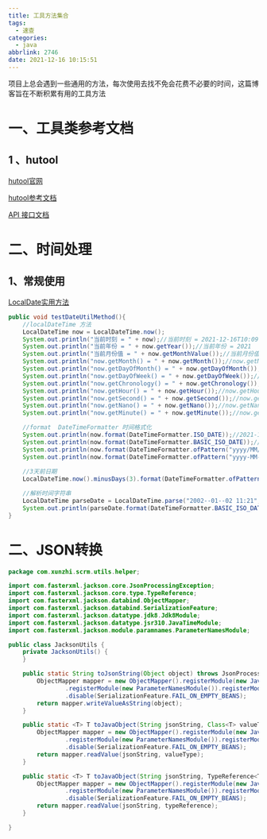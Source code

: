 ```yaml
---
title: 工具方法集合
tags:
  - 速查
categories:
  - java
abbrlink: 2746
date: 2021-12-16 10:15:51
---
```


项目上总会遇到一些通用的方法，每次使用去找不免会花费不必要的时间，这篇博客旨在不断积累有用的工具方法

<!--more-->

# 一、工具类参考文档

## 1 、hutool

[hutool官网](https://hutool.cn/)

[hutool参考文档](https://hutool.cn/docs/#/)

[API 接口文档](https://apidoc.gitee.com/dromara/hutool/)

# 二、时间处理

## 1、常规使用

[LocalDate实用方法](https://moonce.blog.csdn.net/article/details/117880835?spm=1001.2101.3001.6661.1&utm_medium=distribute.pc_relevant_t0.none-task-blog-2%7Edefault%7ECTRLIST%7ERate-1-117880835-blog-126163479.pc_relevant_multi_platform_featuressortv2dupreplace&depth_1-utm_source=distribute.pc_relevant_t0.none-task-blog-2%7Edefault%7ECTRLIST%7ERate-1-117880835-blog-126163479.pc_relevant_multi_platform_featuressortv2dupreplace&utm_relevant_index=1)

```java
public void testDateUtilMethod(){
    //localDateTime 方法
    LocalDateTime now = LocalDateTime.now();
    System.out.println("当前时刻 = " + now);//当前时刻 = 2021-12-16T10:09:30.898
    System.out.println("当前年份 = " + now.getYear());//当前年份 = 2021
    System.out.println("当前月份值 = " + now.getMonthValue());//当前月份值 = 12
    System.out.println("now.getMonth() = " + now.getMonth());//now.getMonth() = DECEMBER
    System.out.println("now.getDayOfMonth() = " + now.getDayOfMonth());//now.getDayOfMonth() = 16
    System.out.println("now.getDayOfWeek() = " + now.getDayOfWeek());//now.getDayOfWeek() = THURSDAY
    System.out.println("now.getChronology() = " + now.getChronology());//now.getChronology() = ISO
    System.out.println("now.getHour() = " + now.getHour());//now.getHour() = 10
    System.out.println("now.getSecond() = " + now.getSecond());//now.getSecond() = 30
    System.out.println("now.getNano() = " + now.getNano());//now.getNano() = 898000000
    System.out.println("now.getMinute() = " + now.getMinute());//now.getMinute() = 9

    //format  DateTimeFormatter 时间格式化
    System.out.println(now.format(DateTimeFormatter.ISO_DATE));//2021-12-16
    System.out.println(now.format(DateTimeFormatter.BASIC_ISO_DATE));//20211216
    System.out.println(now.format(DateTimeFormatter.ofPattern("yyyy/MM/dd")));//2021/12/16
    System.out.println(now.format(DateTimeFormatter.ofPattern("yyyy-MM-dd HH:mm:ss")));//2022-03-28 13:54:22
    
    //3天前日期
    LocalDateTime.now().minusDays(3).format(DateTimeFormatter.ofPattern("yyyy-MM-dd HH:mm:ss"));

    //解析时间字符串
    LocalDateTime parseDate = LocalDateTime.parse("2002--01--02 11:21", DateTimeFormatter.ofPattern("yyyy--MM--dd HH:mm"));
    System.out.println(parseDate.format(DateTimeFormatter.BASIC_ISO_DATE));//20020102
}
```

# 二、JSON转换

```java
package com.xunzhi.scrm.utils.helper;

import com.fasterxml.jackson.core.JsonProcessingException;
import com.fasterxml.jackson.core.type.TypeReference;
import com.fasterxml.jackson.databind.ObjectMapper;
import com.fasterxml.jackson.databind.SerializationFeature;
import com.fasterxml.jackson.datatype.jdk8.Jdk8Module;
import com.fasterxml.jackson.datatype.jsr310.JavaTimeModule;
import com.fasterxml.jackson.module.paramnames.ParameterNamesModule;

public class JacksonUtils {
	private JacksonUtils() {
	}

	public static String toJsonString(Object object) throws JsonProcessingException {
		ObjectMapper mapper = new ObjectMapper().registerModule(new JavaTimeModule())
				.registerModule(new ParameterNamesModule()).registerModule(new Jdk8Module())
				.disable(SerializationFeature.FAIL_ON_EMPTY_BEANS);
		return mapper.writeValueAsString(object);
	}

	public static <T> T toJavaObject(String jsonString, Class<T> valueType) throws JsonProcessingException {
		ObjectMapper mapper = new ObjectMapper().registerModule(new JavaTimeModule())
				.registerModule(new ParameterNamesModule()).registerModule(new Jdk8Module())
				.disable(SerializationFeature.FAIL_ON_EMPTY_BEANS);
		return mapper.readValue(jsonString, valueType);
	}

	public static <T> T toJavaObject(String jsonString, TypeReference<T> typeReference) throws JsonProcessingException {
		ObjectMapper mapper = new ObjectMapper().registerModule(new JavaTimeModule())
				.registerModule(new ParameterNamesModule()).registerModule(new Jdk8Module())
				.disable(SerializationFeature.FAIL_ON_EMPTY_BEANS);
		return mapper.readValue(jsonString, typeReference);
	}

}
```

